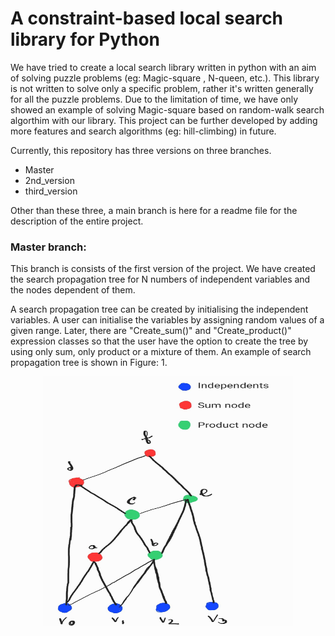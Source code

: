 # A constraint-based local search library for Python

We have tried to create a local search library written in python with an aim of solving puzzle problems (eg: Magic-square , N-queen, etc.).  This library is not written to solve only a specific problem, rather it's written generally for all the puzzle problems. Due to the limitation of time, we have only showed an example of solving Magic-square based on random-walk search algorthim with our library. This project can be further developed by adding more features and search algorithms (eg: hill-climbing) in future. 

Currently, this repository has three versions on three branches. 
- Master
- 2nd_version
- third_version

Other than these three, a main branch is here for a readme file for the description of the entire project.

### Master branch:
This branch is consists of the first version of the project. We have created the search propagation tree for N numbers of independent variables and the nodes dependent of them.

A search propagation tree can be created by initialising the independent variables. A user can initialise the variables by assigning random values of a given range. Later, there are "Create_sum()" and "Create_product()" expression classes so that the user have the option to create the tree by using only sum, only product or a mixture of them. An example of search propagation tree is shown in Figure: 1.

<p align="center">
<img src="331434010_1258854395046835_4817167728494435071_n.jpg" width="400" height="400">
</p>
